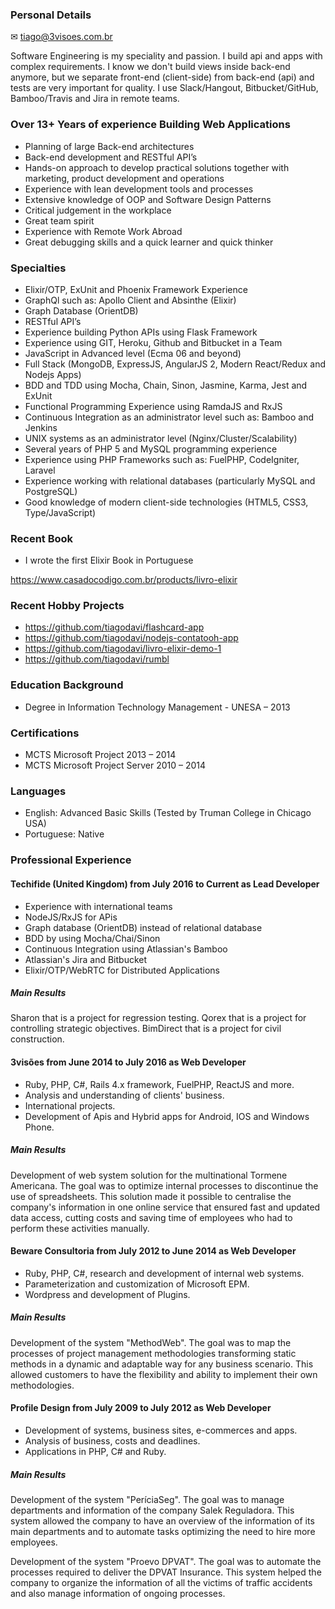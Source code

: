 ### Personal Details

✉ tiago@3visoes.com.br

Software Engineering is my speciality and passion. I build api and apps with complex requirements. I know we don't build views inside back-end anymore, but we separate front-end (client-side) from back-end (api) and tests are very important for quality. I use Slack/Hangout, Bitbucket/GitHub, Bamboo/Travis and Jira in remote teams.

### Over 13+ Years of experience Building Web Applications

- Planning of large Back-end architectures
- Back-end development and RESTful API’s
- Hands-on approach to develop practical solutions together with marketing, product development and operations
- Experience with lean development tools and processes
- Extensive knowledge of OOP and Software Design Patterns
- Critical judgement in the workplace
- Great team spirit
- Experience with Remote Work Abroad
- Great debugging skills and a quick learner and quick thinker

### Specialties

- Elixir/OTP, ExUnit and Phoenix Framework Experience
- GraphQl such as: Apollo Client and Absinthe (Elixir)
- Graph Database (OrientDB)
- RESTful API’s
- Experience building Python APIs using Flask Framework
- Experience using GIT, Heroku, Github and Bitbucket in a Team
- JavaScript in Advanced level (Ecma 06 and beyond)
- Full Stack (MongoDB, ExpressJS, AngularJS 2, Modern React/Redux and Nodejs Apps)
- BDD and TDD using Mocha, Chain, Sinon, Jasmine, Karma, Jest and ExUnit
- Functional Programming Experience using RamdaJS and RxJS
- Continuous Integration as an administrator level such as: Bamboo and Jenkins
- UNIX systems as an administrator level (Nginx/Cluster/Scalability)
- Several years of PHP 5 and MySQL programming experience
- Experience using PHP Frameworks such as: FuelPHP, CodeIgniter, Laravel
- Experience working with relational databases (particularly MySQL and PostgreSQL)
- Good knowledge of modern client-side technologies (HTML5, CSS3, Type/JavaScript)

### Recent Book
- I wrote the first Elixir Book in Portuguese

https://www.casadocodigo.com.br/products/livro-elixir

### Recent Hobby Projects

- https://github.com/tiagodavi/flashcard-app
- https://github.com/tiagodavi/nodejs-contatooh-app
- https://github.com/tiagodavi/livro-elixir-demo-1
- https://github.com/tiagodavi/rumbl

### Education Background

- Degree in Information Technology Management - UNESA – 2013

### Certifications

- MCTS Microsoft Project 2013 – 2014
- MCTS Microsoft Project Server 2010 – 2014

### Languages

- English: Advanced Basic Skills (Tested by Truman College in Chicago USA)
- Portuguese: Native

### Professional Experience

#### Techifide (United Kingdom) from July 2016 to Current as Lead Developer

- Experience with international teams
- NodeJS/RxJS for APis
- Graph database (OrientDB) instead of relational database
- BDD by using Mocha/Chai/Sinon
- Continuous Integration using Atlassian's Bamboo
- Atlassian's Jira and Bitbucket
- Elixir/OTP/WebRTC for Distributed Applications

##### Main Results
Sharon that is a project for regression testing.
Qorex that is a project for controlling strategic objectives.
BimDirect that is a project for civil construction.

#### 3visões from June 2014 to July 2016 as Web Developer

- Ruby, PHP, C#, Rails 4.x framework, FuelPHP, ReactJS and more.
- Analysis and understanding of clients' business.
- International projects.
- Development of Apis and Hybrid apps for Android, IOS and Windows Phone.

##### Main Results
Development of web system solution for the multinational Tormene Americana. The goal was to
optimize internal processes to discontinue the use of spreadsheets. This solution made it possible to centralise  the company's information in one online service that ensured fast and updated data access, cutting costs and saving time of employees who had to perform these activities manually.

#### Beware Consultoria from July 2012 to June 2014 as Web Developer

- Ruby, PHP, C#, research and development of internal web systems.
- Parameterization and customization of Microsoft EPM.
- Wordpress and development of Plugins.

##### Main Results
Development of the system "MethodWeb". The goal was to map the processes of project
management methodologies transforming static methods in a dynamic and adaptable way for any
business scenario. This allowed customers to have the flexibility and ability to implement their own methodologies.

#### Profile Design from July 2009 to July 2012 as Web Developer

- Development of systems, business sites, e-commerces and apps.
- Analysis of business, costs and deadlines.
- Applications in PHP, C# and Ruby.

##### Main Results
Development of the system "PeríciaSeg".  The goal was to manage departments and information of
the company Salek Reguladora. This system allowed the company to have an overview of the
information of its main departments and to automate tasks optimizing the need to hire more
employees.

Development of the system "Proevo DPVAT". The goal was to automate the processes required to
deliver the DPVAT Insurance. This system helped the company to organize the information of all
the victims of traffic accidents and also manage information of ongoing processes.
